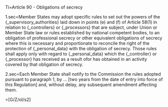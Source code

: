 Ti=Article 90 - Obligations of secrecy

1.sec=Member States may adopt specific rules to set out the powers of the {_supervisory_authorities} laid down in points (e) and (f) of Article 58(1) in relation to {_controllers} or {_processors} that are subject, under Union or Member State law or rules established by national competent bodies, to an obligation of professional secrecy or other equivalent obligations of secrecy where this is necessary and proportionate to reconcile the right of the protection of {_personal_data} with the obligation of secrecy. Those rules shall apply only with regard to {_personal_data} which the {_controller} or {_processor} has received as a result ofor has obtained in an activity covered by that obligation of secrecy.

2.sec=Each Member State shall notify to the Commission the rules adopted pursuant to paragraph 1, by … [two years from the date of entry into force of this Regulation] and, without delay, any subsequent amendment affecting them.

=[G/Z/ol/s2]
